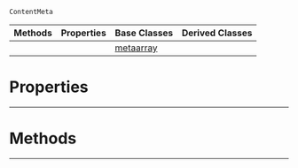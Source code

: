  `ContentMeta`

|Methods|Properties|Base Classes|Derived Classes|
|---|---|---|---|
| | |[metaarray](https://github.com/ZilchEngine/ZilchDocs/blob/master/code_reference/class_reference/metaarray.md)| |


 #  Properties


---  
 #  Methods


---  
 

 